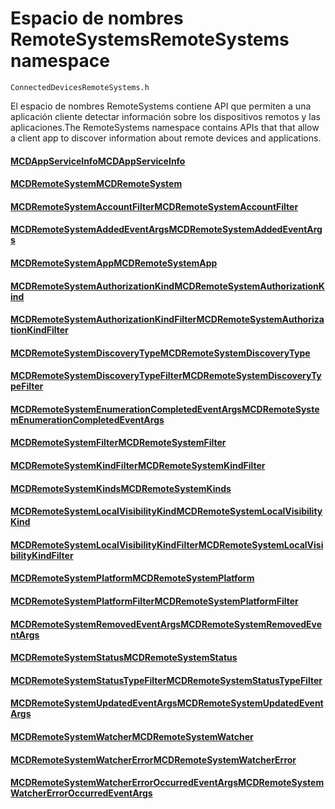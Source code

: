 # <a name="remotesystems-namespace"></a><span data-ttu-id="87e15-101">Espacio de nombres RemoteSystems</span><span class="sxs-lookup"><span data-stu-id="87e15-101">RemoteSystems namespace</span></span>
```
ConnectedDevicesRemoteSystems.h
```

<span data-ttu-id="87e15-102">El espacio de nombres RemoteSystems contiene API que permiten a una aplicación cliente detectar información sobre los dispositivos remotos y las aplicaciones.</span><span class="sxs-lookup"><span data-stu-id="87e15-102">The RemoteSystems namespace contains APIs that that allow a client app to discover information about remote devices and applications.</span></span>

#### <a name="mcdappserviceinfomcdappserviceinfomd"></a>[<span data-ttu-id="87e15-103">MCDAppServiceInfo</span><span class="sxs-lookup"><span data-stu-id="87e15-103">MCDAppServiceInfo</span></span>](MCDAppServiceInfo.md)
#### <a name="mcdremotesystemmcdremotesystemmd"></a>[<span data-ttu-id="87e15-104">MCDRemoteSystem</span><span class="sxs-lookup"><span data-stu-id="87e15-104">MCDRemoteSystem</span></span>](MCDRemoteSystem.md)
#### <a name="mcdremotesystemaccountfiltermcdremotesystemaccountfiltermd"></a>[<span data-ttu-id="87e15-105">MCDRemoteSystemAccountFilter</span><span class="sxs-lookup"><span data-stu-id="87e15-105">MCDRemoteSystemAccountFilter</span></span>](MCDRemoteSystemAccountFilter.md)
#### <a name="mcdremotesystemaddedeventargsmcdremotesystemaddedeventargsmd"></a>[<span data-ttu-id="87e15-106">MCDRemoteSystemAddedEventArgs</span><span class="sxs-lookup"><span data-stu-id="87e15-106">MCDRemoteSystemAddedEventArgs</span></span>](MCDRemoteSystemAddedEventArgs.md)
#### <a name="mcdremotesystemappmcdremotesystemappmd"></a>[<span data-ttu-id="87e15-107">MCDRemoteSystemApp</span><span class="sxs-lookup"><span data-stu-id="87e15-107">MCDRemoteSystemApp</span></span>](MCDRemoteSystemApp.md)
#### <a name="mcdremotesystemauthorizationkindmcdremotesystemauthorizationkindmd"></a>[<span data-ttu-id="87e15-108">MCDRemoteSystemAuthorizationKind</span><span class="sxs-lookup"><span data-stu-id="87e15-108">MCDRemoteSystemAuthorizationKind</span></span>](MCDRemoteSystemAuthorizationKind.md)
#### <a name="mcdremotesystemauthorizationkindfiltermcdremotesystemauthorizationkindfiltermd"></a>[<span data-ttu-id="87e15-109">MCDRemoteSystemAuthorizationKindFilter</span><span class="sxs-lookup"><span data-stu-id="87e15-109">MCDRemoteSystemAuthorizationKindFilter</span></span>](MCDRemoteSystemAuthorizationKindFilter.md)
#### <a name="mcdremotesystemdiscoverytypemcdremotesystemdiscoverytypemd"></a>[<span data-ttu-id="87e15-110">MCDRemoteSystemDiscoveryType</span><span class="sxs-lookup"><span data-stu-id="87e15-110">MCDRemoteSystemDiscoveryType</span></span>](MCDRemoteSystemDiscoveryType.md)
#### <a name="mcdremotesystemdiscoverytypefiltermcdremotesystemdiscoverytypefiltermd"></a>[<span data-ttu-id="87e15-111">MCDRemoteSystemDiscoveryTypeFilter</span><span class="sxs-lookup"><span data-stu-id="87e15-111">MCDRemoteSystemDiscoveryTypeFilter</span></span>](MCDRemoteSystemDiscoveryTypeFilter.md)
#### <a name="mcdremotesystemenumerationcompletedeventargsmcdremotesystemenumerationcompletedeventargsmd"></a>[<span data-ttu-id="87e15-112">MCDRemoteSystemEnumerationCompletedEventArgs</span><span class="sxs-lookup"><span data-stu-id="87e15-112">MCDRemoteSystemEnumerationCompletedEventArgs</span></span>](MCDRemoteSystemEnumerationCompletedEventArgs.md)
#### <a name="mcdremotesystemfiltermcdremotesystemfiltermd"></a>[<span data-ttu-id="87e15-113">MCDRemoteSystemFilter</span><span class="sxs-lookup"><span data-stu-id="87e15-113">MCDRemoteSystemFilter</span></span>](MCDRemoteSystemFilter.md)
#### <a name="mcdremotesystemkindfiltermcdremotesystemkindfiltermd"></a>[<span data-ttu-id="87e15-114">MCDRemoteSystemKindFilter</span><span class="sxs-lookup"><span data-stu-id="87e15-114">MCDRemoteSystemKindFilter</span></span>](MCDRemoteSystemKindFilter.md)
#### <a name="mcdremotesystemkindsmcdremotesystemkindsmd"></a>[<span data-ttu-id="87e15-115">MCDRemoteSystemKinds</span><span class="sxs-lookup"><span data-stu-id="87e15-115">MCDRemoteSystemKinds</span></span>](MCDRemoteSystemKinds.md)
#### <a name="mcdremotesystemlocalvisibilitykindmcdremotesystemlocalvisibilitykindmd"></a>[<span data-ttu-id="87e15-116">MCDRemoteSystemLocalVisibilityKind</span><span class="sxs-lookup"><span data-stu-id="87e15-116">MCDRemoteSystemLocalVisibilityKind</span></span>](MCDRemoteSystemLocalVisibilityKind.md)
#### <a name="mcdremotesystemlocalvisibilitykindfiltermcdremotesystemlocalvisibilitykindfiltermd"></a>[<span data-ttu-id="87e15-117">MCDRemoteSystemLocalVisibilityKindFilter</span><span class="sxs-lookup"><span data-stu-id="87e15-117">MCDRemoteSystemLocalVisibilityKindFilter</span></span>](MCDRemoteSystemLocalVisibilityKindFilter.md)
#### <a name="mcdremotesystemplatformmcdremotesystemplatformmd"></a>[<span data-ttu-id="87e15-118">MCDRemoteSystemPlatform</span><span class="sxs-lookup"><span data-stu-id="87e15-118">MCDRemoteSystemPlatform</span></span>](MCDRemoteSystemPlatform.md)
#### <a name="mcdremotesystemplatformfiltermcdremotesystemplatformfiltermd"></a>[<span data-ttu-id="87e15-119">MCDRemoteSystemPlatformFilter</span><span class="sxs-lookup"><span data-stu-id="87e15-119">MCDRemoteSystemPlatformFilter</span></span>](MCDRemoteSystemPlatformFilter.md)
#### <a name="mcdremotesystemremovedeventargsmcdremotesystemremovedeventargsmd"></a>[<span data-ttu-id="87e15-120">MCDRemoteSystemRemovedEventArgs</span><span class="sxs-lookup"><span data-stu-id="87e15-120">MCDRemoteSystemRemovedEventArgs</span></span>](MCDRemoteSystemRemovedEventArgs.md)
#### <a name="mcdremotesystemstatusmcdremotesystemstatusmd"></a>[<span data-ttu-id="87e15-121">MCDRemoteSystemStatus</span><span class="sxs-lookup"><span data-stu-id="87e15-121">MCDRemoteSystemStatus</span></span>](MCDRemoteSystemStatus.md)
#### <a name="mcdremotesystemstatustypefiltermcdremotesystemstatustypefiltermd"></a>[<span data-ttu-id="87e15-122">MCDRemoteSystemStatusTypeFilter</span><span class="sxs-lookup"><span data-stu-id="87e15-122">MCDRemoteSystemStatusTypeFilter</span></span>](MCDRemoteSystemStatusTypeFilter.md)
#### <a name="mcdremotesystemupdatedeventargsmcdremotesystemupdatedeventargsmd"></a>[<span data-ttu-id="87e15-123">MCDRemoteSystemUpdatedEventArgs</span><span class="sxs-lookup"><span data-stu-id="87e15-123">MCDRemoteSystemUpdatedEventArgs</span></span>](MCDRemoteSystemUpdatedEventArgs.md)
#### <a name="mcdremotesystemwatchermcdremotesystemwatchermd"></a>[<span data-ttu-id="87e15-124">MCDRemoteSystemWatcher</span><span class="sxs-lookup"><span data-stu-id="87e15-124">MCDRemoteSystemWatcher</span></span>](MCDRemoteSystemWatcher.md)
#### <a name="mcdremotesystemwatchererrormcdremotesystemwatchererrormd"></a>[<span data-ttu-id="87e15-125">MCDRemoteSystemWatcherError</span><span class="sxs-lookup"><span data-stu-id="87e15-125">MCDRemoteSystemWatcherError</span></span>](MCDRemoteSystemWatcherError.md)
#### <a name="mcdremotesystemwatchererroroccurredeventargsmcdremotesystemwatchererroroccurredeventargsmd"></a>[<span data-ttu-id="87e15-126">MCDRemoteSystemWatcherErrorOccurredEventArgs</span><span class="sxs-lookup"><span data-stu-id="87e15-126">MCDRemoteSystemWatcherErrorOccurredEventArgs</span></span>](MCDRemoteSystemWatcherErrorOccurredEventArgs.md)